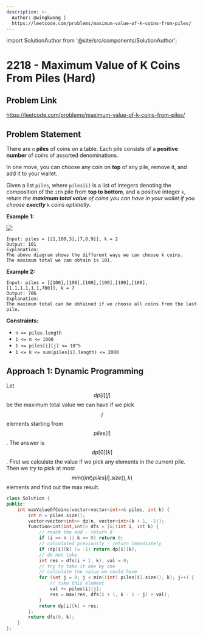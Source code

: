 ```yaml
---
description: >-
  Author: @wingkwong |
  https://leetcode.com/problems/maximum-value-of-k-coins-from-piles/
---
```


import SolutionAuthor from '@site/src/components/SolutionAuthor';

# 2218 - Maximum Value of K Coins From Piles (Hard)

## Problem Link

https://leetcode.com/problems/maximum-value-of-k-coins-from-piles/

## Problem Statement

There are `n` **piles** of coins on a table. Each pile consists of a **positive number** of coins of assorted denominations.

In one move, you can choose any coin on **top** of any pile, remove it, and add it to your wallet.

Given a list `piles`, where `piles[i]` is a list of integers denoting the composition of the `ith` pile from **top to bottom**, and a positive integer `k`, return _the **maximum total value** of coins you can have in your wallet if you choose **exactly**_ `k` _coins optimally_.

**Example 1:**

![](https://assets.leetcode.com/uploads/2019/11/09/e1.png)

```
Input: piles = [[1,100,3],[7,8,9]], k = 2
Output: 101
Explanation:
The above diagram shows the different ways we can choose k coins.
The maximum total we can obtain is 101.
```

**Example 2:**

```
Input: piles = [[100],[100],[100],[100],[100],[100],[1,1,1,1,1,1,700]], k = 7
Output: 706
Explanation:
The maximum total can be obtained if we choose all coins from the last pile.
```

**Constraints:**

* `n == piles.length`
* `1 <= n <= 1000`
* `1 <= piles[i][j] <= 10^5`
* `1 <= k <= sum(piles[i].length) <= 2000`

## Approach 1: Dynamic Programming

Let $$dp[i][j]$$ be the maximum total value we can have if we pick $$j$$ elements starting from $$piles[i]$$. The answer is $$dp[0][k]$$. First we calculate the value if we pick any elements in the current pile. Then we try to pick at most $$min((int) piles[i].size(), k)$$ elements and find out the max result.

<SolutionAuthor name="@wingkwong"/>

```cpp
class Solution {
public:
    int maxValueOfCoins(vector<vector<int>>& piles, int k) {
        int n = piles.size();
        vector<vector<int>> dp(n, vector<int>(k + 1, -1));
        function<int(int,int)> dfs = [&](int i, int k) {
            // reach the end - return 0
            if (i == n || k == 0) return 0;
            // calculated previously - return immediately
            if (dp[i][k] != -1) return dp[i][k];
            // do not take 
            int res = dfs(i + 1, k), val = 0;
            // try to take it one by one 
            // calculate the value we could have
            for (int j = 0; j < min((int) piles[i].size(), k); j++) {
                // take this element
                val += piles[i][j];
                res = max(res, dfs(i + 1, k - 1 - j) + val);
            }
            return dp[i][k] = res;
        };
        return dfs(0, k);
    }
};
```
